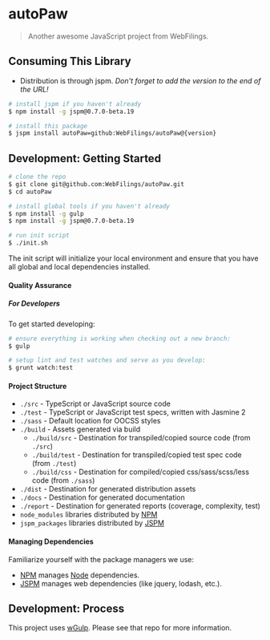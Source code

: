 autoPaw
================================================================================

> Another awesome JavaScript project from WebFilings.


Consuming This Library
--------------------------------------------------------------------------------

- Distribution is through jspm. _Don't forget to add the version to the end of the URL!_

```bash
# install jspm if you haven't already
$ npm install -g jspm@0.7.0-beta.19

# install this package
$ jspm install autoPaw=github:WebFilings/autoPaw@{version}
```


Development: Getting Started
--------------------------------------------------------------------------------

```bash
# clone the repo
$ git clone git@github.com:WebFilings/autoPaw.git
$ cd autoPaw

# install global tools if you haven't already
$ npm install -g gulp
$ npm install -g jspm@0.7.0-beta.19

# run init script
$ ./init.sh
```

The init script will initialize your local environment
and ensure that you have all global and local dependencies installed.

#### Quality Assurance

##### For Developers

To get started developing:

```bash
# ensure everything is working when checking out a new branch:
$ gulp

# setup lint and test watches and serve as you develop:
$ grunt watch:test
```

#### Project Structure

- `./src` - TypeScript or JavaScript source code
- `./test` - TypeScript or JavaScript test specs, written with Jasmine 2
- `./sass` - Default location for OOCSS styles
- `./build` - Assets generated via build
    - `./build/src` - Destination for transpiled/copied source code (from `./src`)
    - `./build/test` - Destination for transpiled/copied test spec code (from `./test`)
    - `./build/css` - Destination for compiled/copied css/sass/scss/less code (from `./sass`)
- `./dist` - Destination for generated distribution assets
- `./docs` - Destination for generated documentation
- `./report` - Destination for generated reports (coverage, complexity, test)
- `node_modules` libraries distributed by [NPM][NPM]
- `jspm_packages` libraries distributed by [JSPM][JSPM]


#### Managing Dependencies

Familiarize yourself with the package managers we use:

- [NPM][NPM] manages [Node][Node] dependencies.
- [JSPM][JSPM] manages web dependencies (like jquery, lodash, etc.).


Development: Process
--------------------------------------------------------------------------------

This project uses [wGulp](https://github.com/WebFilings/wGulp).
Please see that repo for more information.

[Node]: http://nodejs.org/api/
[NPM]: https://npmjs.org/
[JSPM]: http://jspm.io/
